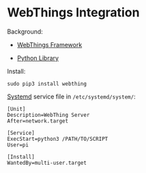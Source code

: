 # WebThings Integration

Background:

- [WebThings Framework](https://webthings.io/framework/)

- [Python Library](https://github.com/WebThingsIO/webthing-python)


Install:

```
sudo pip3 install webthing
```

[Systemd](https://www.raspberrypi.org/documentation/linux/usage/systemd.md)
service file in `/etc/systemd/system/`:

```
[Unit]
Description=WebThing Server
After=network.target

[Service]
ExecStart=python3 /PATH/TO/SCRIPT
User=pi

[Install]
WantedBy=multi-user.target
```
